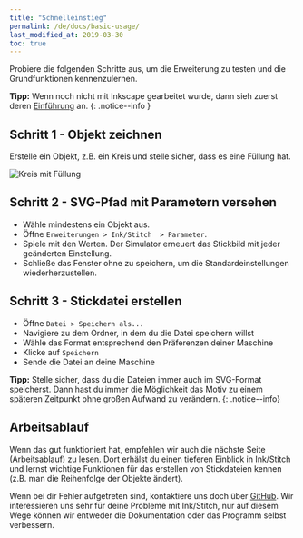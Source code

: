 ```yaml
---
title: "Schnelleinstieg"
permalink: /de/docs/basic-usage/
last_modified_at: 2019-03-30
toc: true
---
```

Probiere die folgenden Schritte aus, um die Erweiterung zu testen und die Grundfunktionen kennenzulernen.

**Tipp:** Wenn noch nicht mit Inkscape gearbeitet wurde, dann sieh zuerst deren [Einführung](https://inkscape.org/de/doc/tutorials/basic/tutorial-basic.html) an.
{: .notice--info }

## Schritt 1 - Objekt zeichnen

Erstelle ein Objekt, z.B. ein Kreis und stelle sicher, dass es eine Füllung hat.

![Kreis mit Füllung](/assets/images/docs/en/basic-usage-circle-fill-color.png)

## Schritt 2 - SVG-Pfad mit Parametern versehen

* Wähle mindestens ein Objekt aus.
* Öffne `Erweiterungen > Ink/Stitch  > Parameter`.
* Spiele mit den Werten. Der Simulator erneuert das Stickbild mit jeder geänderten Einstellung.
* Schließe das Fenster ohne zu speichern, um die Standardeinstellungen wiederherzustellen.

## Schritt 3 - Stickdatei erstellen

* Öffne `Datei > Speichern als...`
* Navigiere zu dem Ordner, in dem du die Datei speichern willst
* Wähle das Format entsprechend den Präferenzen deiner Maschine
* Klicke auf `Speichern`
* Sende die Datei an deine Maschine

**Tipp:** Stelle sicher, dass du die Dateien immer auch im SVG-Format speicherst. Dann hast du immer die Möglichkeit das Motiv zu einem späteren Zeitpunkt ohne großen Aufwand zu verändern.
{: .notice--info}

## Arbeitsablauf

Wenn das gut funktioniert hat, empfehlen wir auch die nächste Seite (Arbeitsablauf) zu lesen. 
Dort erhälst du einen tieferen Einblick in Ink/Stitch und lernst wichtige Funktionen für das erstellen von Stickdateien kennen (z.B. man die Reihenfolge der Objekte ändert).

Wenn bei dir Fehler aufgetreten sind, kontaktiere uns doch über [GitHub](https://github.com/inkstitch/inkstitch/issues/).
Wir interessieren uns sehr für deine Probleme mit Ink/Stitch, nur auf diesem Wege können wir entweder die Dokumentation oder das Programm selbst verbessern.


